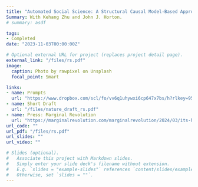 ```yaml
---
title: "Automated Social Science: A Structural Causal Model-Based Approach"
Summary: With Kehang Zhu and John J. Horton.
# summary: asdf

tags:
- Completed
date: "2023-11-03T00:00:00Z"

# Optional external URL for project (replaces project detail page).
external_link: "/files/rs.pdf"
image:
  caption: Photo by rawpixel on Unsplash
  focal_point: Smart

links:
- name: Prompts
  url: "https://www.dropbox.com/scl/fo/vv6q1uhywxi6cp647x7bs/h?rlkey=95242efpzxx1scy69g069huvp&dl=0"
- name: Short Draft
  url: "/files/nature_draft_rs.pdf"
- name: Press: Marginal Revolution
  url: "https://marginalrevolution.com/marginalrevolution/2024/03/its-happening-economic-science-edition.html"
url_code: ""
url_pdf: "/files/rs.pdf"
url_slides: ""
url_video: ""

# Slides (optional).
#   Associate this project with Markdown slides.
#   Simply enter your slide deck's filename without extension.
#   E.g. `slides = "example-slides"` references `content/slides/example-slides.md`.
#   Otherwise, set `slides = ""`.
---
```

